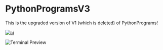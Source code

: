 # PythonProgramsV3

This is the upgraded version of V1 (which is deleted) of PythonPrograms!

[![ci](https://github.com/ModuleMaster64/PythonProgramsV2/actions/workflows/ci.yml/badge.svg)](https://github.com/ModuleMaster64/PythonProgramsV2/actions/workflows/ci.yml)


![Terminal Preview](assets/pythonprograms.gif)

